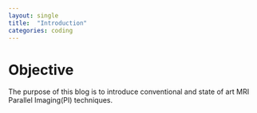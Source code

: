 ```yaml
---
layout: single
title:  "Introduction"
categories: coding
---
```


# Objective<br>
The purpose of this blog is to introduce conventional and state of art MRI Parallel Imaging(PI) techniques.







